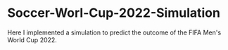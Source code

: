 # Soccer-Worl-Cup-2022-Simulation
Here I implemented a simulation to predict the outcome of the FIFA Men's World Cup 2022.
